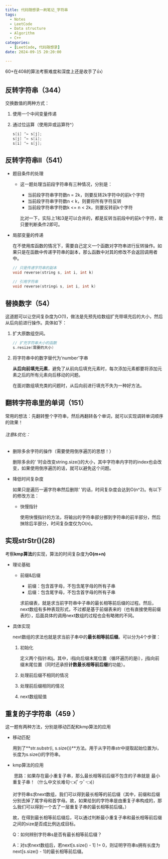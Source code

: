 ```yaml
---
title: 代码随想录一刷笔记_字符串
tags: 
  - Notes
  - LeetCode
  - Data structure
  - Algorithm
  - C++
categories: 
  - [LeetCode, 代码随想录]
date: 2024-09-15 20:20:00

---
```


60+在408的算法考察难度和深度上还是收手了👍）

<!-- more -->

## 反转字符串（344）

交换数值的两种方式：

1. 使用一个中间变量传递

2. 通过位运算（使用异或运算符^）

   ```c++
   s[i] ^= s[j];
   s[j] ^= s[i];
   s[i] ^= s[j];
   ```



## 反转字符串Ⅱ（541）

- 题目条件的处理

  - 这一题处理当前段字符串有三种情况，分别是：

    - 当前段字符串字符数n = 2k，则要反转2k字符中的前k个字符
    - 当前段字符串字符数n < k，则要将所有字符反转
    - 当前段字符串字符数k <= n < 2k，则要反转前k个字符

    比对一下，实际上1和3是可以合并的，都是反转当前段中的前k个字符，故只要判断条件2即可。

- 局部变量的传递

  在不使用库函数的情况下，需要自己定义一个函数对字符串进行反转操作。如果只是在函数中传递字符串的副本，那么函数中对其的修改不会返回调用者中。

  ```c++
  // 只是传递字符串的副本
  void reverse(string s, int i, int k)
      
  // 引用字符串
  void reverse(string& s, int i, int k)
  ```

  

## 替换数字（54）

这道题可以让空间复杂度为O(1)，做法是先预先给数组扩充带填充后的大小，然后从后向前进行操作。具体如下：

1. 扩大原数组空间。

   ```c++
   // 扩充字符串大小的函数
   s.resize(需要的大小)
   ```

   

2. 将字符串中的数字替代为‘number’字串

   **从后向前填充元素**，避免了从前向后填充元素时，每次添加元素都要将添加元素之后的所有元素向后移动的问题。

   在面对数组填充类的问题时，从后向前进行填充不失为一种好方法。

## 翻转字符串里的单词（151）

常用的想法：先翻转整个字符串，然后再翻转各个单词，就可以实现调转单词顺序的效果！

###### 注意&优化：

- 删除多余字符的操作（需要使用倒序遍历的思想！）

  删除多余的‘ ’时会改变string.size()的大小，其中字符串内字符的index也会改变，如果使用倒序遍历的话，就可以避免这个问题。

- 降低时间复杂度

  如果只是遍历一遍字符串然后删除‘ ’的话，时间复杂度会达到O(n^2)。有以下的修改方法：

  - 快慢指针

    使用快慢指针的方法，将输出的字符串部分挪到字符串的前半部分，然后抹除后半部分，时间复杂度仅为O(n)。

## 实现strStr()(28)

考察**kmp算法**的实现，算法的时间复杂度为**O(m+n)**

- 理论基础

  - 前缀&后缀

    - 前缀：包含首字母，不包含尾字母的所有子串
    - 后缀：包含尾字母，不包含首字母的所有子串

    求前缀表，就是求当前字符串中子串的最长相等前后缀的过程。然后，next数组有多种表现形式，不过都是基于前缀表来的（也有直接使用前缀表的），后面具体的调用next数组的过程也会有略微的不同。

- 具体实现

  next数组的求法也就是求当前子串中的**最长相等前后缀**。可以分为4个步骤：

  1. 初始化

     定义两个指针i和j。其中，i指向后缀末尾位置（循环遍历的是i），j指向前缀末尾位置（同时还承担**计数最长相等前后缀**的功能）。

  2. 处理前后缀不相同的情况

  3. 处理前后缀相同的情况

  4. next数组赋值

## 重复的子字符串（459 ）

这一题有两种方法，分别是移动匹配和kmp算法的应用

- 移动匹配

  用到了**str.substr(i, s.size())**方法。用于从字符串str中提取起始位置为i，长度为s.size()的字符串。

- kmp算法的应用

  ​	思路：如果存在最小重复子串，那么最长相等前后缀不包含的子串就是 最小重复子串！（什么中文长难句👈(ﾟヮﾟ👈)）

  ​	对字符串s求next数组，我们可以得到最长相等的前后缀（其中，前缀和后缀分别去掉了尾字母和首字母。故，如果给到的字符串是由重复子串构成的，那么我们可以得到一个去了一层重复子串的最长相等前后缀。）

  ​	故，在得到最长相等前后缀后，可以通过判断最小重复子串和最长相等前后缀之间的size是否成比例达成目标。

  Q：如何辨别字符串s是否有最长相等前后缀？

  A：对s求next数组后，若next[s.size() - 1] != 0，则证明字符串s拥有长度为next[s.size() - 1]的最长相等前后缀。
